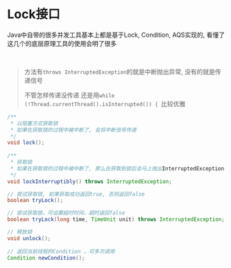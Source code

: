 # Lock接口

Java中自带的很多并发工具基本上都是基于Lock, Condition, AQS实现的, 看懂了这几个的底层原理工具的使用会明了很多

​		

>   方法有`throws InterruptedException`的就是中断抛出异常, 没有的就是传递信号
>
>   不管怎样传递没传递 还是用`while (!Thread.currentThread().isInterrupted()) { `比较优雅

```java
/**
 * 以阻塞方式获取锁
 * 如果在获取锁的过程中被中断了, 会将中断信号传递
 */
void lock();
	
/**
 * 获取锁
 * 如果在获取锁的过程中被中断了, 那么在获取到锁后会马上抛出InterruptedException
 */
void lockInterruptibly() throws InterruptedException;

// 尝试获取锁, 如果获取成功返回true, 否则返回false
boolean tryLock();

// 尝试获取锁，可设置超时时间，超时返回false
boolean tryLock(long time, TimeUnit unit) throws InterruptedException;

// 释放锁
void unlock();
	
// 返回当前线程的Condition ，可多次调用
Condition newCondition();
```

​		

